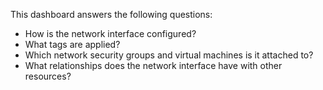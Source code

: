 
This dashboard answers the following questions:

- How is the network interface configured?
- What tags are applied?
- Which network security groups and virtual machines is it attached to?
- What relationships does the network interface have with other resources?
